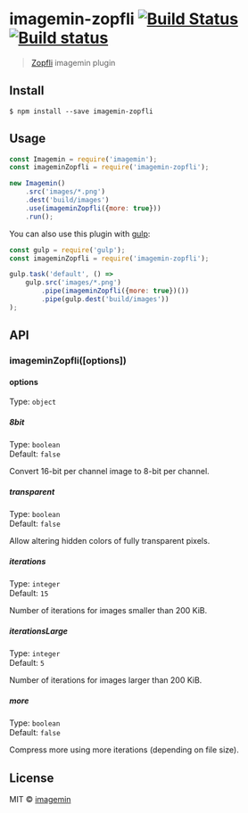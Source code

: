 # imagemin-zopfli [![Build Status](https://travis-ci.org/imagemin/imagemin-zopfli.svg?branch=master)](https://travis-ci.org/imagemin/imagemin-zopfli) [![Build status](https://ci.appveyor.com/api/projects/status/au86jlv1nyfcv40h?svg=true)](https://ci.appveyor.com/project/ShinnosukeWatanabe/imagemin-zopfli)

> [Zopfli](https://en.wikipedia.org/wiki/Zopfli) imagemin plugin


## Install

```
$ npm install --save imagemin-zopfli
```


## Usage

```js
const Imagemin = require('imagemin');
const imageminZopfli = require('imagemin-zopfli');

new Imagemin()
	.src('images/*.png')
	.dest('build/images')
	.use(imageminZopfli({more: true}))
	.run();
```

You can also use this plugin with [gulp](http://gulpjs.com):

```js
const gulp = require('gulp');
const imageminZopfli = require('imagemin-zopfli');

gulp.task('default', () =>
	gulp.src('images/*.png')
		.pipe(imageminZopfli({more: true})())
		.pipe(gulp.dest('build/images'))
);
```


## API

### imageminZopfli([options])

#### options

Type: `object`

##### 8bit

Type: `boolean`<br>
Default: `false`

Convert 16-bit per channel image to 8-bit per channel.

##### transparent

Type: `boolean`<br>
Default: `false`

Allow altering hidden colors of fully transparent pixels.

##### iterations

Type: `integer`<br>
Default: `15`

Number of iterations for images smaller than 200 KiB.

##### iterationsLarge

Type: `integer`<br>
Default: `5`

Number of iterations for images larger than 200 KiB.

##### more

Type: `boolean`<br>
Default: `false`

Compress more using more iterations (depending on file size).


## License

MIT © [imagemin](https://github.com/imagemin)
